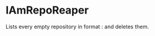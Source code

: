 # IAmRepoReaper
Lists every empty repository in format <organization>:<repository> and deletes them.
